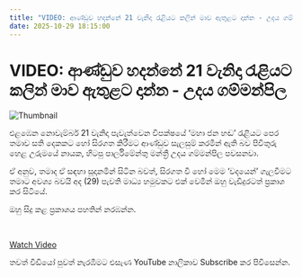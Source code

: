 ```yaml
---
title: "VIDEO: ආණ්ඩුව හදන්නේ 21 වැනිදා රැළියට කලින් මාව ඇතුළට දාන්න - උදය ගම්මන්පිල"
date: 2025-10-29 18:15:00
---
```


# VIDEO: ආණ්ඩුව හදන්නේ 21 වැනිදා රැළියට කලින් මාව ඇතුළට දාන්න - උදය ගම්මන්පිල

![Thumbnail](https://helakuru.sgp1.cdn.digitaloceanspaces.com/esana/images/lib/udaya-gammanpila-uip.jpg)

එළඹෙන නොවැම්බර් 21 වැනිදා පැවැත්වෙන විපක්ෂයේ ‘මහා ජන හඬ’ රැළියට පෙර තමාව සති දෙකකට හෝ සිරගත කිරීමට ආණ්ඩුව සැලසුම් කරමින් ඇති බව පිවිතුරු හෙළ උරුමයේ නායක, හිටපු පාර්ලිමේන්තු මන්ත්‍රී උදය ගම්මන්පිල පවසනවා.

ඒ අනුව, තමාද ඒ සඳහා සූදානමින් සිටින බවත්, සිරගත වී හෝ මෙම ‘වදයෙන්’ ගැලවීමට තමාට අවශ්‍ය බවයි අද (29) පැවති මාධ්‍ය හමුවකට එක් වෙමින් ඔහු වැඩිදුරටත් ප්‍රකාශ කර සිටියේ.

ඔහු සිදු කළ ප්‍රකාශය පහතින් නරඹන්න.

 

[Watch Video](https://youtube.com/embed/GvwFn0UWO7A)

තවත් වීඩියෝ පුවත් නැරඹීමට එසැණ YouTube නාලිකාව Subscribe කර පිවිසෙන්න.

